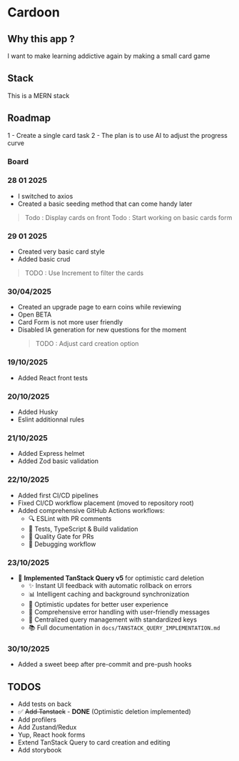 # Cardoon

## Why this app ?

I want to make learning addictive again by making a small card game

## Stack

This is a MERN stack

## Roadmap

1 - Create a single card task
2 - The plan is to use AI to adjust the progress curve

### Board

### 28 01 2025

- I switched to axios
- Created a basic seeding method that can come handy later

> Todo : Display cards on front
> Todo : Start working on basic cards form

### 29 01 2025

- Created very basic card style
- Added basic crud

> TODO : Use Increment to filter the cards

### 30/04/2025

- Created an upgrade page to earn coins while reviewing
- Open BETA
- Card Form is not more user friendly
- Disabled IA generation for new questions for the moment
  > TODO : Adjust card creation option

### 19/10/2025

- Added React front tests

### 20/10/2025

- Added Husky
- Eslint additionnal rules

### 21/10/2025

- Added Express helmet
- Added Zod basic validation

### 22/10/2025

- Added first CI/CD pipelines
- Fixed CI/CD workflow placement (moved to repository root)
- Added comprehensive GitHub Actions workflows:
  - 🔍 ESLint with PR comments
  - 🧪 Tests, TypeScript & Build validation
  - 🎯 Quality Gate for PRs
  - 🚀 Debugging workflow

### 23/10/2025

- 🚀 **Implemented TanStack Query v5** for optimistic card deletion
  - ✨ Instant UI feedback with automatic rollback on errors
  - 📊 Intelligent caching and background synchronization
  - 🔄 Optimistic updates for better user experience
  - 📝 Comprehensive error handling with user-friendly messages
  - 🎯 Centralized query management with standardized keys
  - 📚 Full documentation in `docs/TANSTACK_QUERY_IMPLEMENTATION.md`

### 30/10/2025

- Added a sweet beep after pre-commit and pre-push hooks

## TODOS

- Add tests on back
- ✅ ~~Add Tanstack~~ - **DONE** (Optimistic deletion implemented)
- Add profilers
- Add Zustand/Redux
- Yup, React hook forms
- Extend TanStack Query to card creation and editing
- Add storybook
